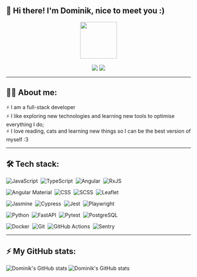 ## :wave: Hi there! I'm Dominik, nice to meet you :)

<div id="header" align="center">
    <img src="https://media.giphy.com/media/1GEATImIxEXVR79Dhk/giphy.gif" alt="" width=100/>
</div>
<br/>
<div id="badges" align="center">
    <a href="&#109;&#97;&#105;&#108;&#116;&#111;&#58;%64%6F%6D%69%6E%69%6B%2E%73%69%67%75%6C%73%6B%69%40%70%72%6F%74%6F%6E%2E%6D%65"><img src="https://img.shields.io/badge/email-8B89CC?style=for-the-badge&logo=protonmail&logoColor=white"></a>
    <a href="https://www.linkedin.com/in/dominik-sigulski/"><img src="https://img.shields.io/badge/linkedin-%230077B5.svg?&style=for-the-badge&logo=linkedin&logoColor=white"/></a>
</div>

---

## :man_technologist: About me:

:zap: I am a full-stack developer<br/>
:zap: I like exploring new technologies and learning new tools to optimise everything I do;<br/>
:zap: I love reading, cats and learning new things so I can be the best version of myself :3<br/>

---

## :hammer_and_wrench: Tech stack:

![JavaScript](https://img.shields.io/badge/-JavaScript-05122A?style=flat&logo=javascript)&nbsp;
![TypeScript](https://img.shields.io/badge/-TypeScript-05122A?style=flat&logo=typescript)&nbsp;
![Angular](https://img.shields.io/badge/-Angular-05122A?style=flat&logo=angular)&nbsp;
![RxJS](https://img.shields.io/badge/-RxJS-05122A?style=flat&logo=reactivex)&nbsp;


![Angular Material](https://img.shields.io/badge/-Angular%20Material-05122A?style=flat&logo=angular)&nbsp;
![CSS](https://img.shields.io/badge/-CSS-05122A?style=flat&logo=css3)&nbsp;
![SCSS](https://img.shields.io/badge/-SCSS-05122A?style=flat&logo=sass)&nbsp;
![Leaflet](https://img.shields.io/badge/-Leaflet-05122A?style=flat&logo=Leaflet)&nbsp;


![Jasmine](https://img.shields.io/badge/-Jasmine-05122A?style=flat&logo=jasmine)&nbsp;
![Cypress](https://img.shields.io/badge/-Cypress-05122A?style=flat&logo=cypress)&nbsp;
![Jest](https://img.shields.io/badge/-Jest-05122A?style=flat&logo=jest)&nbsp;
![Playwright](https://img.shields.io/badge/-Playwright-05122A?style=flat&logo=playwright)&nbsp;


![Python](https://img.shields.io/badge/-Python-05122A?style=flat&logo=python)&nbsp;
![FastAPI](https://img.shields.io/badge/-FastAPI-05122A?style=flat&logo=fastapi)&nbsp;
![Pytest](https://img.shields.io/badge/-Pytest-05122A?style=flat&logo=pytest)&nbsp;
![PostgreSQL](https://img.shields.io/badge/-PostgreSQL-05122A?style=flat&logo=postgresql)&nbsp;


![Docker](https://img.shields.io/badge/-Docker-05122A?style=flat&logo=docker)&nbsp;
![Git](https://img.shields.io/badge/-Git-05122A?style=flat&logo=git)&nbsp;
![GitHub Actions](https://img.shields.io/badge/-GitHub%20Actions-05122A?style=flat&logo=githubactions)&nbsp;
![Sentry](https://img.shields.io/badge/-Sentry-05122A?style=flat&logo=sentry)&nbsp;

---

## :zap: My GitHub stats:

![Dominik's GitHub stats](https://github-readme-stats.vercel.app/api?username=domin8668&hide_title=true&hide_border=true&theme=dark&show_icons=true)
![Dominik's GitHub stats](https://github-readme-stats.vercel.app/api/top-langs?username=domin8668&hide_title=true&hide_border=true&theme=dark&show_icons=true&layout=compact)
